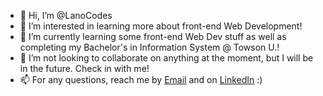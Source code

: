 - 👋 Hi, I’m @LanoCodes
- 👀 I’m interested in learning more about front-end Web Development!
- 🌱 I’m currently learning some front-end Web Dev stuff as well as completing my Bachelor's in Information System @ Towson U.!
- 💞️ I’m not looking to collaborate on anything at the moment, but I will be in the future. Check in with me!
- 📫 For any questions, reach me by [Email](del.pow1@gmail.com) and on [LinkedIn](https://www.linkedin.com/in/delano-powell-012144119/) :)

<!---
LanoCodes/LanoCodes is a ✨ special ✨ repository because its `README.md` (this file) appears on your GitHub profile.
You can click the Preview link to take a look at your changes.
--->

